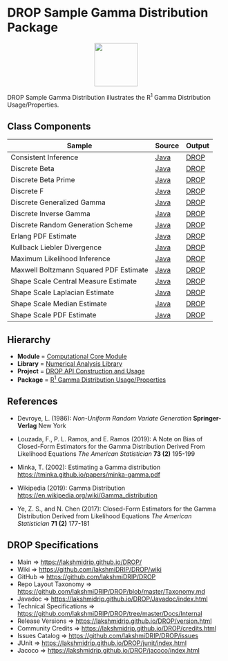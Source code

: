# DROP Sample Gamma Distribution Package

<p align="center"><img src="https://github.com/lakshmiDRIP/DROP/blob/master/DRIP_Logo.gif?raw=true" width="100"></p>

DROP Sample Gamma Distribution illustrates the R<sup>1</sup> Gamma Distribution Usage/Properties.


## Class Components

 |     Sample     | Source | Output |
 |----------------|--------|--------|
 | Consistent Inference | [Java](https://github.com/lakshmiDRIP/DROP/tree/master/src/main/java/org/drip/sample/gammadistribution/ConsistentInference.java) | [DROP](https://github.com/lakshmiDRIP/DROP/blob/master/drop/org/drip/sample/gammadistribution/ConsistentInference.drop) |
 | Discrete Beta | [Java](https://github.com/lakshmiDRIP/DROP/tree/master/src/main/java/org/drip/sample/gammadistribution/DiscreteBeta.java) | [DROP](https://github.com/lakshmiDRIP/DROP/blob/master/drop/org/drip/sample/gammadistribution/DiscreteBeta.drop) |
 | Discrete Beta Prime | [Java](https://github.com/lakshmiDRIP/DROP/tree/master/src/main/java/org/drip/sample/gammadistribution/DiscreteBetaPrime.java) | [DROP](https://github.com/lakshmiDRIP/DROP/blob/master/drop/org/drip/sample/gammadistribution/DiscreteBetaPrime.drop) |
 | Discrete F | [Java](https://github.com/lakshmiDRIP/DROP/tree/master/src/main/java/org/drip/sample/gammadistribution/DiscreteF.java) | [DROP](https://github.com/lakshmiDRIP/DROP/blob/master/drop/org/drip/sample/gammadistribution/DiscreteF.drop) |
 | Discrete Generalized Gamma | [Java](https://github.com/lakshmiDRIP/DROP/tree/master/src/main/java/org/drip/sample/gammadistribution/DiscreteGeneralizedGamma.java) | [DROP](https://github.com/lakshmiDRIP/DROP/blob/master/drop/org/drip/sample/gammadistribution/DiscreteGeneralizedGamma.drop) |
 | Discrete Inverse Gamma | [Java](https://github.com/lakshmiDRIP/DROP/tree/master/src/main/java/org/drip/sample/gammadistribution/DiscreteInverseGamma.java) | [DROP](https://github.com/lakshmiDRIP/DROP/blob/master/drop/org/drip/sample/gammadistribution/DiscreteInverseGamma.drop) |
 | Discrete Random Generation Scheme | [Java](https://github.com/lakshmiDRIP/DROP/tree/master/src/main/java/org/drip/sample/gammadistribution/DiscreteRandomGenerationScheme.java) | [DROP](https://github.com/lakshmiDRIP/DROP/blob/master/drop/org/drip/sample/gammadistribution/DiscreteRandomGenerationScheme.drop) |
 | Erlang PDF Estimate | [Java](https://github.com/lakshmiDRIP/DROP/tree/master/src/main/java/org/drip/sample/gammadistribution/ErlangPDFEstimate.java) | [DROP](https://github.com/lakshmiDRIP/DROP/blob/master/drop/org/drip/sample/gammadistribution/ErlangPDFEstimate.drop) |
 | Kullback Liebler Divergence | [Java](https://github.com/lakshmiDRIP/DROP/tree/master/src/main/java/org/drip/sample/gammadistribution/KullbackLieblerDivergence.java) | [DROP](https://github.com/lakshmiDRIP/DROP/blob/master/drop/org/drip/sample/gammadistribution/KullbackLieblerDivergence.drop) |
 | Maximum Likelihood Inference | [Java](https://github.com/lakshmiDRIP/DROP/tree/master/src/main/java/org/drip/sample/gammadistribution/MaximumLikelihoodInference.java) | [DROP](https://github.com/lakshmiDRIP/DROP/blob/master/drop/org/drip/sample/gammadistribution/MaximumLikelihoodInference.drop) |
 | Maxwell Boltzmann Squared PDF Estimate | [Java](https://github.com/lakshmiDRIP/DROP/tree/master/src/main/java/org/drip/sample/gammadistribution/MaxwellBoltzmannSquaredPDFEstimate.java) | [DROP](https://github.com/lakshmiDRIP/DROP/blob/master/drop/org/drip/sample/gammadistribution/MaxwellBoltzmannSquaredPDFEstimate.drop) |
 | Shape Scale Central Measure Estimate | [Java](https://github.com/lakshmiDRIP/DROP/tree/master/src/main/java/org/drip/sample/gammadistribution/ShapeScaleCentralMeasureEstimate.java) | [DROP](https://github.com/lakshmiDRIP/DROP/blob/master/drop/org/drip/sample/gammadistribution/ShapeScaleCentralMeasureEstimate.drop) |
 | Shape Scale Laplacian Estimate | [Java](https://github.com/lakshmiDRIP/DROP/tree/master/src/main/java/org/drip/sample/gammadistribution/ShapeScaleLaplacianEstimate.java) | [DROP](https://github.com/lakshmiDRIP/DROP/blob/master/drop/org/drip/sample/gammadistribution/ShapeScaleLaplacianEstimate.drop) |
 | Shape Scale Median Estimate | [Java](https://github.com/lakshmiDRIP/DROP/tree/master/src/main/java/org/drip/sample/gammadistribution/ShapeScaleMedianEstimate.java) | [DROP](https://github.com/lakshmiDRIP/DROP/blob/master/drop/org/drip/sample/gammadistribution/ShapeScaleMedianEstimate.drop) |
 | Shape Scale PDF Estimate | [Java](https://github.com/lakshmiDRIP/DROP/tree/master/src/main/java/org/drip/sample/gammadistribution/ShapeScalePDFEstimate.java) | [DROP](https://github.com/lakshmiDRIP/DROP/blob/master/drop/org/drip/sample/gammadistribution/ShapeScalePDFEstimate.drop) |


## Hierarchy

 <ul>
	<li><b>Module </b> = <a href = "https://github.com/lakshmiDRIP/DROP/tree/master/ComputationalCore.md">Computational Core Module</a></li>
	<li><b>Library</b> = <a href = "https://github.com/lakshmiDRIP/DROP/tree/master/NumericalAnalysisLibrary.md">Numerical Analysis Library</a></li>
	<li><b>Project</b> = <a href = "https://github.com/lakshmiDRIP/DROP/tree/master/src/main/java/org/drip/sample/README.md">DROP API Construction and Usage</a></li>
	<li><b>Package</b> = <a href = "https://github.com/lakshmiDRIP/DROP/tree/master/src/main/java/org/drip/sample/gammadistribution/README.md">R<sup>1</sup> Gamma Distribution Usage/Properties</a></li>
 </ul>


## References

 * Devroye, L. (1986): <i>Non-Uniform Random Variate Generation</i> <b>Springer-Verlag</b> New York

 * Louzada, F., P. L. Ramos, and E. Ramos (2019): A Note on Bias of Closed-Form Estimators for the Gamma Distribution Derived From Likelihood Equations <i>The American Statistician</i> <b>73 (2)</b> 195-199

 * Minka, T. (2002): Estimating a Gamma distribution https://tminka.github.io/papers/minka-gamma.pdf

 * Wikipedia (2019): Gamma Distribution https://en.wikipedia.org/wiki/Gamma_distribution

 * Ye, Z. S., and N. Chen (2017): Closed-Form Estimators for the Gamma Distribution Derived from Likelihood Equations <i>The American Statistician</i> <b>71 (2)</b> 177-181


## DROP Specifications

 * Main                     => https://lakshmidrip.github.io/DROP/
 * Wiki                     => https://github.com/lakshmiDRIP/DROP/wiki
 * GitHub                   => https://github.com/lakshmiDRIP/DROP
 * Repo Layout Taxonomy     => https://github.com/lakshmiDRIP/DROP/blob/master/Taxonomy.md
 * Javadoc                  => https://lakshmidrip.github.io/DROP/Javadoc/index.html
 * Technical Specifications => https://github.com/lakshmiDRIP/DROP/tree/master/Docs/Internal
 * Release Versions         => https://lakshmidrip.github.io/DROP/version.html
 * Community Credits        => https://lakshmidrip.github.io/DROP/credits.html
 * Issues Catalog           => https://github.com/lakshmiDRIP/DROP/issues
 * JUnit                    => https://lakshmidrip.github.io/DROP/junit/index.html
 * Jacoco                   => https://lakshmidrip.github.io/DROP/jacoco/index.html
